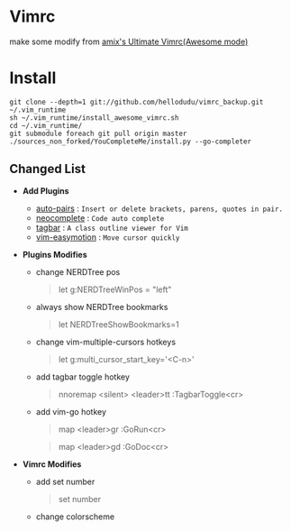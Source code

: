 # Vimrc

make some modify from [amix's Ultimate Vimrc(Awesome mode)](https://github.com/amix/vimrc)

# Install

    git clone --depth=1 git://github.com/hellodudu/vimrc_backup.git ~/.vim_runtime
	sh ~/.vim_runtime/install_awesome_vimrc.sh
    cd ~/.vim_runtime/
    git submodule foreach git pull origin master
    ./sources_non_forked/YouCompleteMe/install.py --go-completer

## Changed List

* **Add Plugins**
    * [auto-pairs](https://github.com/jiangmiao/auto-pairs) :
    ``
    Insert or delete brackets, parens, quotes in pair.
    ``
    * [neocomplete](https://github.com/Shougo/neocomplete) :
    ``
    Code auto complete
    ``
    * [tagbar](https://github.com/majutsushi/tagbar) :
    ``
    A class outline viewer for Vim
    ``
    * [vim-easymotion](https://github.com/easymotion/vim-easymotion) :
    ``
    Move cursor quickly
    ``

* **Plugins Modifies**
    * change NERDTree pos 
        >let g:NERDTreeWinPos = "left"

    * always show NERDTree bookmarks 
        >let NERDTreeShowBookmarks=1

    * change vim-multiple-cursors hotkeys
        >let g:multi_cursor_start_key='\<C-n\>'

    * add tagbar toggle hotkey
        >nnoremap \<silent\> \<leader\>tt :TagbarToggle\<cr\>

    * add vim-go hotkey
        >map \<leader\>gr :GoRun\<cr\>

        >map \<leader\>gd :GoDoc\<cr\>

* **Vimrc Modifies**
    * add set number
        >set number

    * change colorscheme

